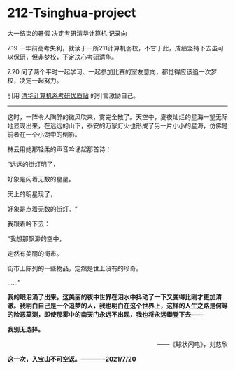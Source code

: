 # 212-Tsinghua-project
大一结束的暑假 决定考研清华计算机 记录向 

7.19 一年前高考失利，就读于一所211计算机弱校，不甘于此，成绩坚持下去虽可以保研，但非梦校，下定决心考研清华。

7.20 问了两个平时一起学习、一起参加比赛的室友意向，都觉得应该追一次梦校，决定一起努力。

引用 [清华计算机系考研优质贴](https://github.com/stellarkey/912_project) 的引言激励自己。

__________________________________________________________________________________

这时，一阵令人陶醉的微风吹来，雾完全散了。天空中，夏夜灿烂的星海一望无际地显现出来，在远远的山下，泰安的万家灯火也形成了另一片小小的星海，仿佛是前者在一个小湖中的倒影。

林云用她那轻柔的声音吟诵起那首诗：

“远远的街灯明了，

好象是闪着无数的星星。

天上的明星现了，

好象是点着无数的街灯。“

我跟着吟下去：

“我想那飘渺的空中，

定然有美丽的街市。

街市上陈列的一些物品，定然是世上没有的珍奇。

……”

**我的眼泪涌了出来。这美丽的夜中世界在泪水中抖动了一下又变得比刚才更加清澈。我明白自己是一个追梦的人，我也明白在这个世界上，这样的人生之路是何等的险恶莫测，即使那雾中的南天门永远不出现，我也将永远攀登下去——**

**我别无选择。**

<p align="right">——《球状闪电》，刘慈欣</p>


**这一次，入宝山不可空返。————2021/7/20**


